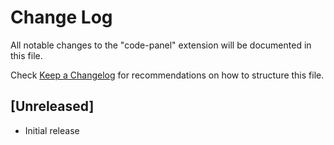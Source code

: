 # Change Log

All notable changes to the "code-panel" extension will be documented in this file.

Check [Keep a Changelog](http://keepachangelog.com/) for recommendations on how to structure this file.

## [Unreleased]

- Initial release